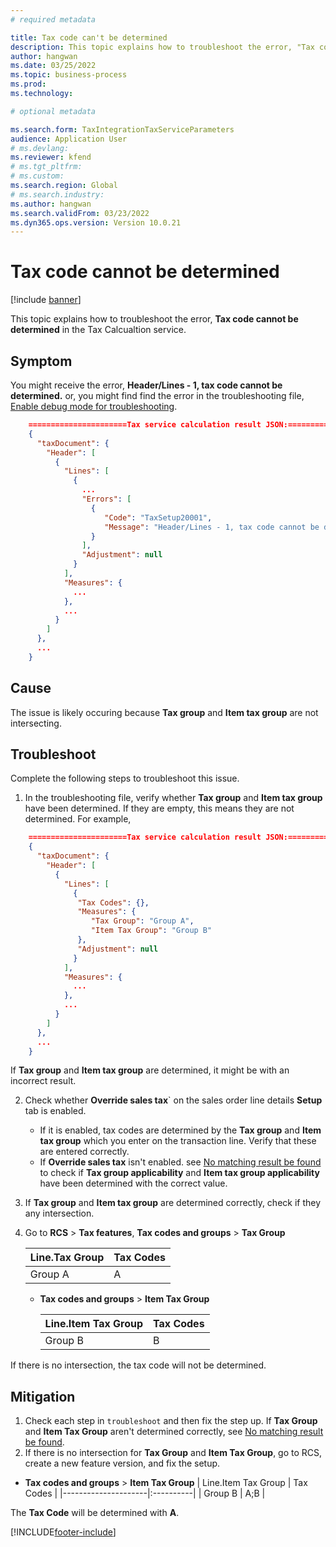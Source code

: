 ```yaml
---
# required metadata

title: Tax code can't be determined
description: This topic explains how to troubleshoot the error, "Tax code cannot be determined" in the Tax Calcualtion service.
author: hangwan
ms.date: 03/25/2022
ms.topic: business-process
ms.prod: 
ms.technology: 

# optional metadata

ms.search.form: TaxIntegrationTaxServiceParameters
audience: Application User
# ms.devlang: 
ms.reviewer: kfend
# ms.tgt_pltfrm: 
# ms.custom: 
ms.search.region: Global
# ms.search.industry: 
ms.author: hangwan
ms.search.validFrom: 03/23/2022
ms.dyn365.ops.version: Version 10.0.21
---
```


# Tax code cannot be determined

[!include [banner](../includes/banner.md)]

This topic explains how to troubleshoot the error, **Tax code cannot be determined** in the Tax Calcualtion service.

## Symptom 
You might receive the error, **Header/Lines - 1, tax code cannot be determined.** or, you might find find the error in the troubleshooting file, [Enable debug mode for troubleshooting](tcs-troubleshooting-enable-debug-mode.md).

```json
    ======================Tax service calculation result JSON:===========================
    {
      "taxDocument": {
        "Header": [
          {
            "Lines": [
              {
                ...
                "Errors": [
                  {
                     "Code": "TaxSetup20001",
                     "Message": "Header/Lines - 1, tax code cannot be determined."
                  }
                ],
                "Adjustment": null
              }
            ],
            "Measures": {
              ...
            },
            ...
          }
        ]
      },
      ...
    }
```

## Cause
The issue is likely occuring because **Tax group** and **Item tax group** are not intersecting.

## Troubleshoot
Complete the following steps to troubleshoot this issue.

1. In the troubleshooting file, verify whether **Tax group** and **Item tax group** have been determined. If they are empty, this means they are not determined. 
For example, 

```json
    ======================Tax service calculation result JSON:===========================
    {
      "taxDocument": {
        "Header": [
          {
            "Lines": [
              {
               "Tax Codes": {},
               "Measures": {
                  "Tax Group": "Group A",
                  "Item Tax Group": "Group B"
               },
               "Adjustment": null
              }
            ],
            "Measures": {
              ...
            },
            ...
          }
        ]
      },
      ...
    }
```

   If **Tax group** and **Item tax group** are determined, it might be with an incorrect result.
   
2. Check whether **Override sales tax**` on the sales order line details **Setup** tab is enabled. 

    - If it is enabled, tax codes are determined by the **Tax group** and **Item tax group** which you enter on the transaction line. Verify that these are entered correctly. 
    - If **Override sales tax** isn't enabled. see [No matching result be found](tcs-troubleshooting-no-matching-result.md) to check if **Tax group applicability** and **Item tax group applicability** have been determined with the correct value.
3. If **Tax group** and **Item tax group** are determined correctly, check if they any intersection.
4. Go to **RCS** > **Tax features**, **Tax codes and groups** > **Tax Group**
   
      | Line.Tax Group | Tax Codes |
      |----------------|:----------|
      |   Group A      |     A     |

   - **Tax codes and groups** > **Item Tax Group**
     
      | Line.Item Tax Group | Tax Codes |
      |---------------------|:----------|
      |   Group B           |     B     |

 If there is no intersection, the tax code will not be determined.

## Mitigation
1. Check each step in `troubleshoot` and then fix the step up. If **Tax Group** and **Item Tax Group** aren't determined correctly, see [No matching result be found](tcs-troubleshooting-no-matching-result.md).
2. If there is no intersection for **Tax Group** and **Item Tax Group**, go to RCS, create a new feature version, and fix the setup.
  
  - **Tax codes and groups** > **Item Tax Group**
      | Line.Item Tax Group | Tax Codes |
      |---------------------|:----------|
      |   Group B           |     A;B   |

   The **Tax Code** will be determined with **A**.

[!INCLUDE[footer-include](../../includes/footer-banner.md)]
